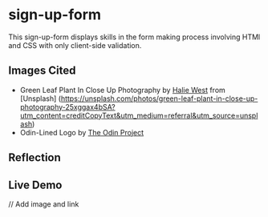 # sign-up-form
This sign-up-form displays skills in the form making process involving HTMl and CSS with only client-side validation.

## Images Cited
- Green Leaf Plant In Close Up Photography by [Halie West](https://unsplash.com/@haliewestphoto?utm_content=creditCopyText&utm_medium=referral&utm_source=unsplash) from [Unsplash] (https://unsplash.com/photos/green-leaf-plant-in-close-up-photography-25xggax4bSA?utm_content=creditCopyText&utm_medium=referral&utm_source=unsplash)
- Odin-Lined Logo by [The Odin Project](https://www.theodinproject.com/dashboard)

## Reflection

## Live Demo
// Add image and link